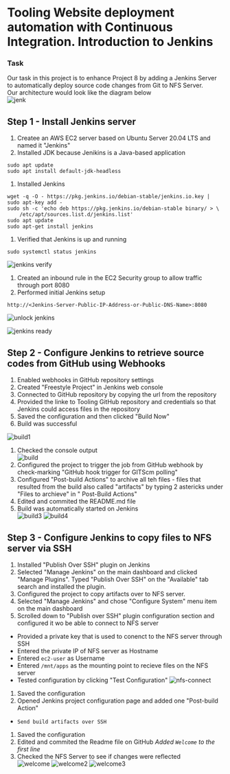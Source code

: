# Tooling Website deployment automation with Continuous Integration. Introduction to Jenkins

### Task
Our task in this project is to enhance Project 8 by adding a Jenkins Server to automatically deploy source code changes from Git to NFS Server.  
Our architecture would look like the diagram below    
![jenk](https://user-images.githubusercontent.com/20668013/122690688-f3723000-d222-11eb-9b5d-71c63d5f9a3f.JPG)

## Step 1 - Install Jenkins server
1. Createe an AWS EC2 server based on Ubuntu Server 20.04 LTS and named it "Jenkins"
2. Installed JDK because Jenikins is a Java-based application
```
sudo apt update
sudo apt install default-jdk-headless
```
1. Installed Jenkins 
```
wget -q -O - https://pkg.jenkins.io/debian-stable/jenkins.io.key | sudo apt-key add -
sudo sh -c 'echo deb https://pkg.jenkins.io/debian-stable binary/ > \
    /etc/apt/sources.list.d/jenkins.list'
sudo apt update
sudo apt-get install jenkins
```
1. Verified that Jenkins is up and running
```
sudo systemctl status jenkins
```
![jenkins verify](https://user-images.githubusercontent.com/20668013/122691062-21587400-d225-11eb-8108-443b122b7ef0.JPG)
1. Created an inbound rule in the EC2 Security group to allow traffic through port 8080
2. Performed initial Jenkins setup
```
http://<Jenkins-Server-Public-IP-Address-or-Public-DNS-Name>:8080
```
![unlock jenkins](https://user-images.githubusercontent.com/20668013/122691157-d25f0e80-d225-11eb-9c35-0cd80705a5d6.JPG)

![jenkins ready](https://user-images.githubusercontent.com/20668013/122691497-edcb1900-d227-11eb-8dbe-99798995e36c.JPG)

## Step 2 - Configure Jenkins to retrieve source codes from GitHub using Webhooks
1. Enabled webhooks in GitHub repository settings
2. Created "Freestyle Project" in Jenkins web console 
3. Connected to GitHub repository by copying the url from the repository
4. Provided the linke to Tooling GitHub repository and credentials so that Jenkins could access files in the repository
5. Saved the configuration and then clicked "Build Now"
6. Build was successful  

![build1](https://user-images.githubusercontent.com/20668013/122693489-fc1e3280-d231-11eb-87aa-6f260febe6fe.JPG)

1. Checked the console output  
![build](https://user-images.githubusercontent.com/20668013/122693519-19eb9780-d232-11eb-8960-0a22bd5ca96f.JPG)
1. Configured the project to trigger the job from GitHub webhook by check-marking "GitHub hook trigger for GITScm polling"
2. Configured "Post-build Actions" to archive all teh files - files that resulted from the build also called "artifacts" by typing 2 astericks under "Files to archieve" in " Post-Build Actions"
3. Edited and commited the README.md file
4. Build was automatically started on Jenkins    
![build3](https://user-images.githubusercontent.com/20668013/122694295-d181a900-d234-11eb-9df2-f383f67ee11a.JPG)
![build4](https://user-images.githubusercontent.com/20668013/122694308-d9d9e400-d234-11eb-84e5-4bc99a6c73b3.JPG)

## Step 3 - Configure Jenkins to copy files to NFS server via SSH
1. Installed "Publish Over SSH" plugin on Jenkins
2. Selected "Manage Jenkins" on the main dashboard and clicked "Manage Plugins". Typed "Publish Over SSH" on the "Available" tab search and installed the plugin.
3. Configured the project to copy artifacts over to NFS server.
4. Selected "Manage Jenkins" and chose "Configure System" menu item on the main dashboard
5. Scrolled down to "Publish over SSH" plugin configuration section and configured it wo be able to connect to NFS server
-  Provided a private key that is used to conenct to the NFS server through SSH
-  Entered the private IP of NFS server as Hostname
-  Entered `ec2-user` as Username
-  Entered `/mnt/apps` as the mounting point to recieve files on the NFS server
-  Tested configuration by clicking "Test Configuration"
![nfs-connect](https://user-images.githubusercontent.com/20668013/122695740-36d79900-d239-11eb-99b7-8d407f00c38a.JPG)
1. Saved the configuration
2. Opened Jenkins project configuration page and added one "Post-build Action"
- `Send build artifacts over SSH`
1. Saved the configuration
2. Edited and commited the Readme file on GitHub *Added `Welcome` to the first line*
3. Checked the NFS Server to see if changes were reflected  
![welcome](https://user-images.githubusercontent.com/20668013/122703138-ce90b380-d248-11eb-9081-48e8f158bc19.JPG)
![welcome2](https://user-images.githubusercontent.com/20668013/122703149-d6e8ee80-d248-11eb-9817-ba2e46b9e892.JPG)
![welcome3](https://user-images.githubusercontent.com/20668013/122703155-da7c7580-d248-11eb-9aac-865442d6fc85.JPG)



